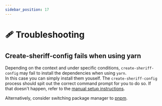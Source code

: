 ```yaml
---
sidebar_position: 17
---
```


# 🩹 Troubleshooting

## Create-sheriff-config fails when using yarn

Depending on the context and under specific conditions, `create-sheriff-config` may fail to install the dependencies when using `yarn`. <br />
In this case you can simply install them youself. The `create-sheriff-config` process should spit out the correct command prompt for you to do so. If that doesn't happen, refer to the [manual setup instructions](./setup/manual-setup.md).

Alternatively, consider switching package manager to [pnpm](https://pnpm.io/).
